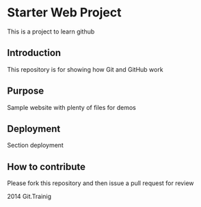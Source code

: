 # Starter Web Project

This is a project to learn github

## Introduction
This repository is for showing how Git and GitHub work

## Purpose

Sample website with plenty of files for demos

## Deployment

Section deployment

## How to contribute
Please fork this repository and then issue a pull request for review

2014 Git.Trainig